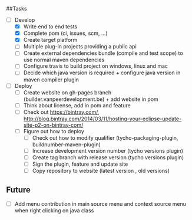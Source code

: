 ##Tasks

- [ ] Develop
	- [x] Write end to end tests
	- [x] Complete pom (ci, issues, scm, ...)
	- [x] Create target platform
	- [ ] Multiple plug-in projects providing a public api
	- [ ] Create external dependencies bundle (compile and test scope) to use normal maven dependencies
	- [ ] Configure travis to build project on windows, linux and mac
	- [ ] Decide which java version is required + configure java version in maven compiler plugin

- [ ] Deploy
	- [ ] Create website on gh-pages branch (builder.vanpeerdevelopment.be) + add website in pom
	- [ ] Think about license, add in pom and feature
	- [ ] Check out https://bintray.com/, http://blog.bintray.com/2014/03/11/hosting-your-eclipse-update-site-p2-on-bintray-com/
	- [ ] Figure out how to deploy
		- [ ] Check out how to modify qualifier (tycho-packaging-plugin, buildnumber-maven-plugin)
		- [ ] Increase development version number (tycho versions plugin)
		- [ ] Create tag branch with release version (tycho versions plugin)
		- [ ] Sign the plugin, feature and update site 
		- [ ] Copy repository to website (latest version , old versions)
	
## Future
- [ ] Add menu contribution in main source menu and context source menu when right clicking on java class
